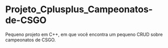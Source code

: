 # Projeto_Cplusplus_Campeonatos-de-CSGO
Pequeno projeto em C++, em que você encontra um pequeno CRUD sobre campeonatos de CSGO.
